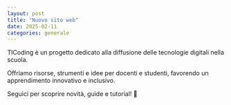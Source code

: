 ```yaml
---
layout: post
title: "Nuovo sito web"
date: 2025-02-11
categories: generale
---
```


TICoding è un progetto dedicato alla diffusione delle tecnologie digitali nella scuola.

Offriamo risorse, strumenti e idee per docenti e studenti, favorendo un apprendimento innovativo e inclusivo.

Seguici per scoprire novità, guide e tutorial! 🚀
